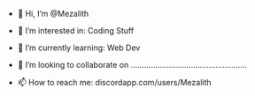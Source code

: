 - 👋 Hi, I’m @Mezalith
- 👀 I’m interested in: Coding Stuff

- 🌱 I’m currently learning: Web Dev
- 💞️ I’m looking to collaborate on ....................................................
- 📫 How to reach me: discordapp.com/users/Mezalith

<!---
Mezalith/Mezalith is a ✨ special ✨ repository because its `README.md` (this file) appears on your GitHub profile.
You can click the Preview link to take a look at your changes.
--->
